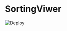 # SortingViwer

![Deploy](https://github.com/VitorSFranca/SortingViwer/actions/workflows/release.yml/badge.svg)
